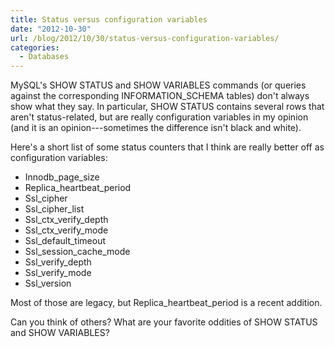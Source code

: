 ```yaml
---
title: Status versus configuration variables
date: "2012-10-30"
url: /blog/2012/10/30/status-versus-configuration-variables/
categories:
  - Databases
---
```

MySQL's SHOW STATUS and SHOW VARIABLES commands (or queries against the corresponding INFORMATION_SCHEMA tables) don't always show what they say. In particular, SHOW STATUS contains several rows that aren't status-related, but are really configuration variables in my opinion (and it is an opinion---sometimes the difference isn't black and white).

Here's a short list of some status counters that I think are really better off as configuration variables:

*   Innodb\_page\_size
*   Replica\_heartbeat\_period
*   Ssl_cipher
*   Ssl\_cipher\_list
*   Ssl\_ctx\_verify_depth
*   Ssl\_ctx\_verify_mode
*   Ssl\_default\_timeout
*   Ssl\_session\_cache_mode
*   Ssl\_verify\_depth
*   Ssl\_verify\_mode
*   Ssl_version

Most of those are legacy, but Replica\_heartbeat\_period is a recent addition.

Can you think of others? What are your favorite oddities of SHOW STATUS and SHOW VARIABLES?


